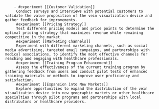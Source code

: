         - #experiment [[Customer Validation]]
         Conduct surveys and interviews with potential customers to validate the value proposition of the vein visualization device and gather feedback for improvements.
         #experiment [[Pricing Strategy]]
         Test different pricing models and price points to determine the optimal pricing strategy that maximizes revenue while remaining competitive in the market.
         #experiment [[Marketing Channels]]
         Experiment with different marketing channels, such as social media advertising, targeted email campaigns, and partnerships with medical associations, to identify the most effective channels for reaching and engaging with healthcare professionals.
         #experiment [[Training Program Enhancement]]
         Assess the effectiveness of the current training program by gathering feedback from users and conduct pilot tests of enhanced training materials or methods to improve user proficiency and satisfaction.
         #experiment [[Expansion into New Markets]]
         Explore opportunities to expand the distribution of the vein visualization device into new geographic markets or other healthcare specialties through pilot programs and partnerships with local distributors or healthcare providers.



